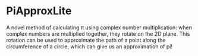 # PiApproxLite
A novel method of calculating π using complex number multiplication: when complex numbers are multiplied together, they rotate on the 2D plane. This rotation can be used to approximate the path of a point along the circumference of a circle, which can give us an approximation of pi!
